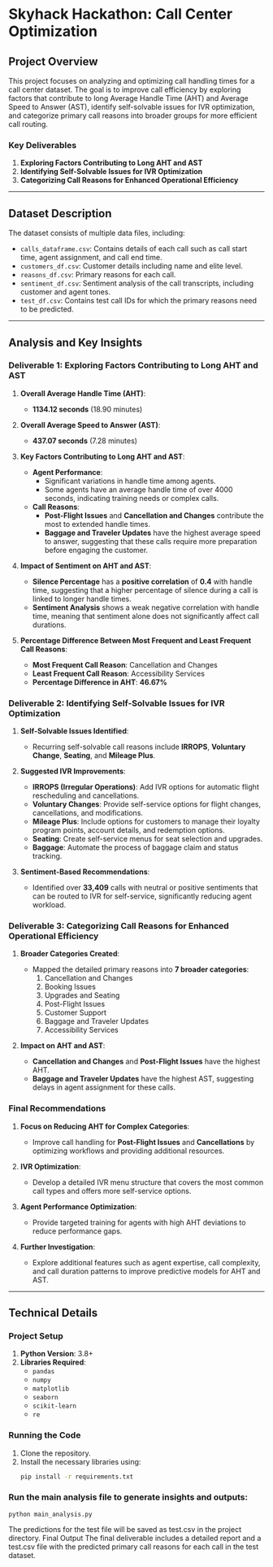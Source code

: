 # Skyhack Hackathon: Call Center Optimization

## Project Overview

This project focuses on analyzing and optimizing call handling times for a call center dataset. The goal is to improve call efficiency by exploring factors that contribute to long Average Handle Time (AHT) and Average Speed to Answer (AST), identify self-solvable issues for IVR optimization, and categorize primary call reasons into broader groups for more efficient call routing.

### Key Deliverables
1. **Exploring Factors Contributing to Long AHT and AST**
2. **Identifying Self-Solvable Issues for IVR Optimization**
3. **Categorizing Call Reasons for Enhanced Operational Efficiency**

---

## Dataset Description
The dataset consists of multiple data files, including:
- `calls_dataframe.csv`: Contains details of each call such as call start time, agent assignment, and call end time.
- `customers_df.csv`: Customer details including name and elite level.
- `reasons_df.csv`: Primary reasons for each call.
- `sentiment_df.csv`: Sentiment analysis of the call transcripts, including customer and agent tones.
- `test_df.csv`: Contains test call IDs for which the primary reasons need to be predicted.

---

## Analysis and Key Insights

### Deliverable 1: Exploring Factors Contributing to Long AHT and AST
1. **Overall Average Handle Time (AHT)**:  
   - **1134.12 seconds** (18.90 minutes)

2. **Overall Average Speed to Answer (AST)**:  
   - **437.07 seconds** (7.28 minutes)

3. **Key Factors Contributing to Long AHT and AST**:
   - **Agent Performance**:  
     - Significant variations in handle time among agents.
     - Some agents have an average handle time of over 4000 seconds, indicating training needs or complex calls.
   - **Call Reasons**:  
     - **Post-Flight Issues** and **Cancellation and Changes** contribute the most to extended handle times.
     - **Baggage and Traveler Updates** have the highest average speed to answer, suggesting that these calls require more preparation before engaging the customer.

4. **Impact of Sentiment on AHT and AST**:  
   - **Silence Percentage** has a **positive correlation** of **0.4** with handle time, suggesting that a higher percentage of silence during a call is linked to longer handle times.
   - **Sentiment Analysis** shows a weak negative correlation with handle time, meaning that sentiment alone does not significantly affect call durations.

5. **Percentage Difference Between Most Frequent and Least Frequent Call Reasons**:  
   - **Most Frequent Call Reason**: Cancellation and Changes  
   - **Least Frequent Call Reason**: Accessibility Services  
   - **Percentage Difference in AHT**: **46.67%**

### Deliverable 2: Identifying Self-Solvable Issues for IVR Optimization
1. **Self-Solvable Issues Identified**:
   - Recurring self-solvable call reasons include **IRROPS**, **Voluntary Change**, **Seating**, and **Mileage Plus**.

2. **Suggested IVR Improvements**:
   - **IRROPS (Irregular Operations)**: Add IVR options for automatic flight rescheduling and cancellations.
   - **Voluntary Changes**: Provide self-service options for flight changes, cancellations, and modifications.
   - **Mileage Plus**: Include options for customers to manage their loyalty program points, account details, and redemption options.
   - **Seating**: Create self-service menus for seat selection and upgrades.
   - **Baggage**: Automate the process of baggage claim and status tracking.

3. **Sentiment-Based Recommendations**:
   - Identified over **33,409** calls with neutral or positive sentiments that can be routed to IVR for self-service, significantly reducing agent workload.

### Deliverable 3: Categorizing Call Reasons for Enhanced Operational Efficiency
1. **Broader Categories Created**:
   - Mapped the detailed primary reasons into **7 broader categories**:
     1. Cancellation and Changes
     2. Booking Issues
     3. Upgrades and Seating
     4. Post-Flight Issues
     5. Customer Support
     6. Baggage and Traveler Updates
     7. Accessibility Services

2. **Impact on AHT and AST**:
   - **Cancellation and Changes** and **Post-Flight Issues** have the highest AHT.
   - **Baggage and Traveler Updates** have the highest AST, suggesting delays in agent assignment for these calls.

### Final Recommendations
1. **Focus on Reducing AHT for Complex Categories**:
   - Improve call handling for **Post-Flight Issues** and **Cancellations** by optimizing workflows and providing additional resources.

2. **IVR Optimization**:
   - Develop a detailed IVR menu structure that covers the most common call types and offers more self-service options.

3. **Agent Performance Optimization**:
   - Provide targeted training for agents with high AHT deviations to reduce performance gaps.

4. **Further Investigation**:
   - Explore additional features such as agent expertise, call complexity, and call duration patterns to improve predictive models for AHT and AST.

---

## Technical Details

### Project Setup
1. **Python Version**: 3.8+
2. **Libraries Required**:
   - `pandas`
   - `numpy`
   - `matplotlib`
   - `seaborn`
   - `scikit-learn`
   - `re`

### Running the Code
1. Clone the repository.
2. Install the necessary libraries using:
   ```bash
   pip install -r requirements.txt

### Run the main analysis file to generate insights and outputs:
    python main_analysis.py
The predictions for the test file will be saved as test.csv in the project directory.
Final Output
The final deliverable includes a detailed report and a test.csv file with the predicted primary call reasons for each call in the test dataset.
